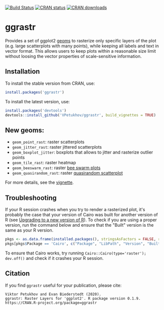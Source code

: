 [![Build Status](https://travis-ci.com/VPetukhov/ggrastr.svg?branch=master)](https://travis-ci.com/VPetukhov/ggrastr)
[![CRAN status](https://www.r-pkg.org/badges/version/ggrastr)](https://cran.r-project.org/package=workflowr)
[![CRAN downloads](https://cranlogs.r-pkg.org/badges/ggrastr)](https://cran.r-project.org/package=workflowr)

# ggrastr

Provides a set of ggplot2 [geoms](https://ggplot2.tidyverse.org/reference/#section-geoms) to rasterize only specific layers of the plot (e.g. large scatterplots with many points), while keeping all labels and text in vector format. This allows users to keep plots within a reasonable size limit without loosing the vector properties of scale-sensitive information. 

## Installation

To install the stable version from CRAN, use:

```r
install.packages('ggrastr')
```

To install the latest version, use:

```r
install.packages('devtools')
devtools::install_github('VPetukhov/ggrastr', build_vignettes = TRUE)
```

## New geoms:
* `geom_point_rast`: raster scatterplots
* `geom_jitter_rast`: raster jittered scatterplots
* `geom_boxplot_jitter`: boxplots that allows to jitter and rasterize outlier points
* `geom_tile_rast`: raster heatmap
* `geom_beeswarm_rast`: raster [bee swarm plots](https://github.com/eclarke/ggbeeswarm#geom_beeswarm)
* `geom_quasirandom_rast`: raster [quasirandom scatterplot](https://github.com/eclarke/ggbeeswarm#geom_quasirandom)


For more details, see the [vignette](https://htmlpreview.github.io/?https://raw.githubusercontent.com/VPetukhov/ggrastr/master/doc/Raster_geoms.html).


## Troubleshooting
If your R session crashes when you try to render a rasterized plot, it's probably the case that your version of Cairo was built for another 
version of R (see [Upgrading to a new version of R](http://shiny.rstudio.com/articles/upgrade-R.html)). To check if 
you are using a proper version, run the command below and ensure that the "Built" version is the same as your R version.
```r
pkgs <- as.data.frame(installed.packages(), stringsAsFactors = FALSE, row.names = FALSE)
pkgs[pkgs$Package == 'Cairo', c("Package", "LibPath", "Version", "Built")]
```

To ensure that Cairo works, try running `Cairo::Cairo(type='raster'); dev.off()` and check if it crashes your R session.

## Citation
If you find `ggrastr` useful for your publication, please cite:

```
Viktor Petukhov and Evan Biederstedt (2020). 
ggrastr: Raster Layers for 'ggplot2'. R package version 0.1.9.
https://CRAN.R-project.org/package=ggrastr
```
